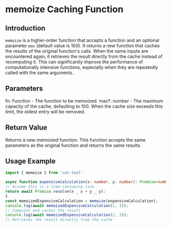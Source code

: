 # memoize Caching Function

## Introduction

`memoize` is a higher-order function that accepts a function and an optional parameter `max` (default value is 100). It returns a new function that caches the results of the original function's calls. When the same inputs are encountered again, it retrieves the result directly from the cache instead of recomputing it. This can significantly improve the performance of computationally intensive functions, especially when they are repeatedly called with the same arguments.

## Parameters

fn: Function - The function to be memoized.
max?: number - The maximum capacity of the cache, defaulting to 100. When the cache size exceeds this limit, the oldest entry will be removed.

## Return Value

Returns a new memoized function. This function accepts the same parameters as the original function and returns the same results.

## Usage Example

```typescript
import { memoize } from 'cat-tool'

async function expensiveCalculation(x: number, y: number): Promise<number> {
// Assume this is a time-consuming task
return await Promise.resolve(x _ x + y _ y);
}
const memoizedExpensiveCalculation = memoize(expensiveCalculation);
console.log(await memoizedExpensiveCalculation(2, 3));
// Computes and caches the result
console.log(await memoizedExpensiveCalculation(2, 3));
// Retrieves the result directly from the cache
```
